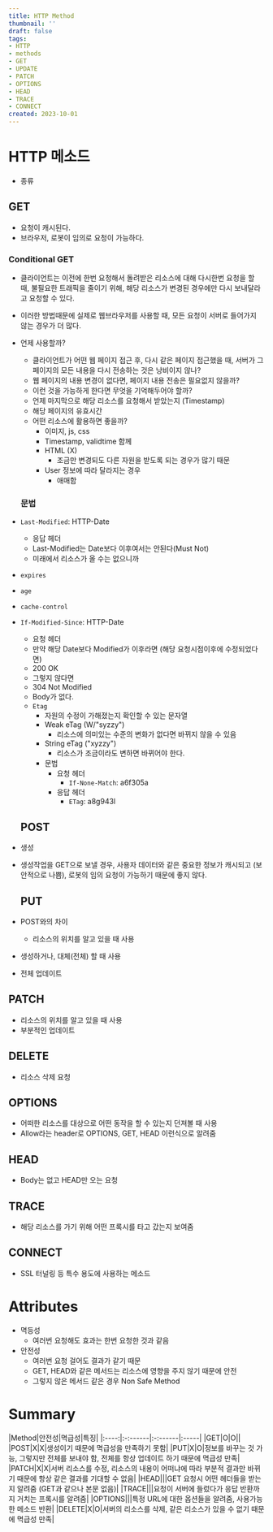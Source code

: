 ```yaml
---
title: HTTP Method
thumbnail: ''
draft: false
tags:
- HTTP
- methods
- GET
- UPDATE
- PATCH
- OPTIONS
- HEAD
- TRACE
- CONNECT
created: 2023-10-01
---
```


# HTTP 메소드

* 종류

## GET

* 요청이 캐시된다.
* 브라우저, 로봇이 임의로 요청이 가능하다.

### Conditional GET

* 클라이언트는 이전에 한번 요청해서 돌려받은 리소스에 대해 다시한번 요청을 할 때, 불필요한 트래픽을 줄이기 위해, 해당 리소스가 변경된 경우에만 다시 보내달라고 요청할 수 있다.

* 이러한 방법때문에 실제로 웹브라우저를 사용할 때, 모든 요청이 서버로 들어가지 않는 경우가 더 많다.

* 언제 사용할까?
  - 클라이언트가 어떤 웹 페이지 접근 후, 다시 같은 페이지 접근했을 때, 서버가 그 페이지의 모든 내용을 다시 전송하는 것은 낭비이지 않나?
  - 웹 페이지의 내용 변경이 없다면, 페이지 내용 전송은 필요없지 않을까?
  - 이런 것을 가능하게 한다면 무엇을 기억해두어야 할까?
  - 언제 마지막으로 해당 리소스를 요청해서 받았는지 (Timestamp)
  - 해당 페이지의 유효시간
  
  * 어떤 리소스에 활용하면 좋을까?
    - 이미지, js, css
    - Timestamp, validtime 함께
    * HTML (X)
      * 조금만 변경되도 다른 자원을 받도록 되는 경우가 많기 때문
    * User 정보에 따라 달라지는 경우
      * 애매함
  ### 문법

* `Last-Modified`: HTTP-Date
  - 응답 헤더
  - Last-Modified는 Date보다 이후여서는 안된다(Must Not)
  - 미래에서 리소스가 올 수는 없으니까

* `expires`

* `age`

* `cache-control`

* `If-Modified-Since`: HTTP-Date
  - 요청 헤더
  - 만약 해당 Date보다 Modified가 이후라면 (해당 요청시점이후에 수정되었다면)
  - 200 OK
  - 그렇지 않다면
  - 304 Not Modified
  - Body가 없다.
  
  * `Etag`
    * 자원의 수정이 가해졌는지 확인할 수 있는 문자열
    * Weak eTag (W/"syzzy")
      * 리소스에 의미있는 수준의 변화가 없다면 바뀌지 않을 수 있음
    * String eTag ("xyzzy")
      * 리소스가 조금이라도 변하면 바뀌어야 한다.
    * 문법
      * 요청 헤더
        * `If-None-Match`: a6f305a
      * 응답 헤더
        * `ETag`: a8g943l
  ## POST

* 생성

* 생성작업을 GET으로 보낼 경우, 사용자 데이터와 같은 중요한 정보가 캐시되고 (보안적으로 나쁨), 로봇의 임의 요청이 가능하기 때문에 좋지 않다.
  
  ## PUT

* POST와의 차이
  - 리소스의 위치를 알고 있을 때 사용

* 생성하거나, 대체(전체) 할 때 사용

* 전체 업데이트

## PATCH

* 리소스의 위치를 알고 있을 때 사용
* 부분적인 업데이트

## DELETE

* 리소스 삭제 요청

## OPTIONS

* 어떠한 리소스를 대상으로 어떤 동작을 할 수 있는지 던져볼 때 사용
* Allow라는 header로 OPTIONS, GET, HEAD 이런식으로 알려줌

## HEAD

* Body는 없고 HEAD만 오는 요청

## TRACE

* 해당 리소스를 가기 위해 어떤 프록시를 타고 갔는지 보여줌

## CONNECT

* SSL 터널링 등 특수 용도에 사용하는 메소드

# Attributes

* 멱등성
  * 여러번 요청해도 효과는 한번 요청한 것과 같음
* 안전성
  * 여러번 요청 걸어도 결과가 같기 때문
  * GET, HEAD와 같은 메서드는 리소스에 영향을 주지 않기 때문에 안전
  * 그렇지 않은 메서드 같은 경우 Non Safe Method

# Summary

|Method|안전성|멱급성|특징|
|:----:|:-:------|:-:------|:-----|
|GET|O|O||
|POST|X|X|생성이기 때문에 멱급성을 만족하기 못함|
|PUT|X|O|정보를 바꾸는 것 가능, 그렇지만 전체를 보내야 함, 전체를 항상 업데이트 하기 때문에 멱급성 만족|
|PATCH|X|X|서버 리소스를 수정, 리소스의 내용이 어떠냐에 따라 부분적 결과만 바뀌기 때문에 항상 같은 결과를 기대할 수 없음|
|HEAD|||GET 요청시 어떤 헤더들을 받는지 알려줌 (GET과 같으나 본문 없음)|
|TRACE|||요청이 서버에 들렀다가 응답 반환까지 거치는 프록시를 알려줌|
|OPTIONS|||특정 URL에 대한 옵션들을 알려줌, 사용가능한 메소드 반환|
|DELETE|X|O|서버의 리소스를 삭제, 같은 리소스가 있을 수 없기 때문에 멱급성 만족|
